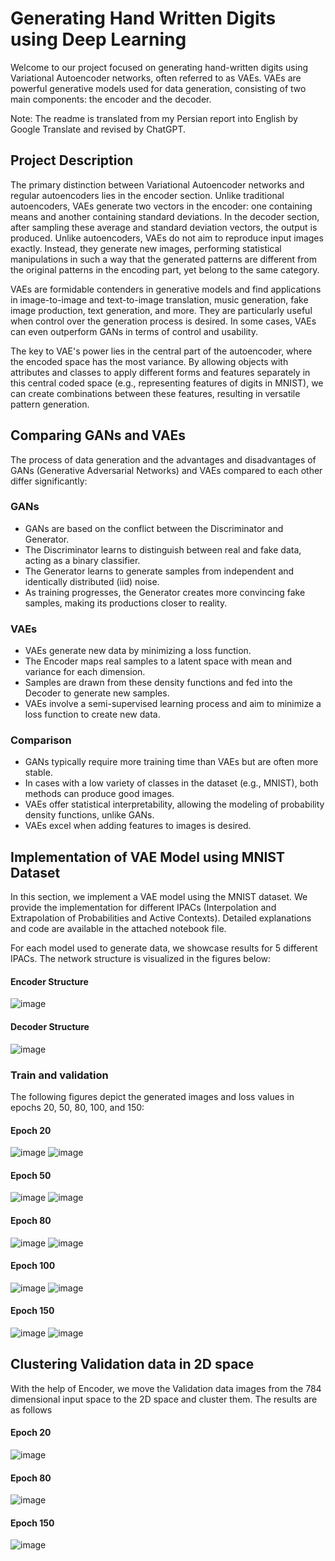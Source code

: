 # Generating Hand Written Digits using Deep Learning

Welcome to our project focused on generating hand-written digits using Variational Autoencoder networks, often referred to as VAEs. VAEs are powerful generative models used for data generation, consisting of two main components: the encoder and the decoder.

Note: The readme is translated from my Persian report into English by Google Translate and revised by ChatGPT.
## Project Description

The primary distinction between Variational Autoencoder networks and regular autoencoders lies in the encoder section. Unlike traditional autoencoders, VAEs generate two vectors in the encoder: one containing means and another containing standard deviations. In the decoder section, after sampling these average and standard deviation vectors, the output is produced. Unlike autoencoders, VAEs do not aim to reproduce input images exactly. Instead, they generate new images, performing statistical manipulations in such a way that the generated patterns are different from the original patterns in the encoding part, yet belong to the same category.

VAEs are formidable contenders in generative models and find applications in image-to-image and text-to-image translation, music generation, fake image production, text generation, and more. They are particularly useful when control over the generation process is desired. In some cases, VAEs can even outperform GANs in terms of control and usability.

The key to VAE's power lies in the central part of the autoencoder, where the encoded space has the most variance. By allowing objects with attributes and classes to apply different forms and features separately in this central coded space (e.g., representing features of digits in MNIST), we can create combinations between these features, resulting in versatile pattern generation.

## Comparing GANs and VAEs

The process of data generation and the advantages and disadvantages of GANs (Generative Adversarial Networks) and VAEs compared to each other differ significantly:

### GANs
- GANs are based on the conflict between the Discriminator and Generator.
- The Discriminator learns to distinguish between real and fake data, acting as a binary classifier.
- The Generator learns to generate samples from independent and identically distributed (iid) noise.
- As training progresses, the Generator creates more convincing fake samples, making its productions closer to reality.

### VAEs
- VAEs generate new data by minimizing a loss function.
- The Encoder maps real samples to a latent space with mean and variance for each dimension.
- Samples are drawn from these density functions and fed into the Decoder to generate new samples.
- VAEs involve a semi-supervised learning process and aim to minimize a loss function to create new data.

### Comparison
- GANs typically require more training time than VAEs but are often more stable.
- In cases with a low variety of classes in the dataset (e.g., MNIST), both methods can produce good images.
- VAEs offer statistical interpretability, allowing the modeling of probability density functions, unlike GANs.
- VAEs excel when adding features to images is desired.

## Implementation of VAE Model using MNIST Dataset

In this section, we implement a VAE model using the MNIST dataset. We provide the implementation for different IPACs (Interpolation and Extrapolation of Probabilities and Active Contexts). Detailed explanations and code are available in the attached notebook file.

For each model used to generate data, we showcase results for 5 different IPACs. The network structure is visualized in the figures below:

#### Encoder Structure
  
![image](https://github.com/masoudrahimi39/Machine-Learning-Hands-On-Projects/assets/65596290/020d7229-d89f-4d60-99ab-e5abfc4dcc6c)

#### Decoder Structure

  
![image](https://github.com/masoudrahimi39/Machine-Learning-Hands-On-Projects/assets/65596290/f9f56d8d-8cef-498c-a5c9-11ee3902f6d8)


### Train and validation

The following figures depict the generated images and loss values in epochs 20, 50, 80, 100, and 150:

#### Epoch 20
![image](https://github.com/masoudrahimi39/Machine-Learning-Hands-On-Projects/assets/65596290/2915bcff-26f4-418b-b143-cd60a655b78e)
![image](https://github.com/masoudrahimi39/Machine-Learning-Hands-On-Projects/assets/65596290/542ce405-d622-46b3-bf84-7c9140d87ee0)

#### Epoch 50


![image](https://github.com/masoudrahimi39/Machine-Learning-Hands-On-Projects/assets/65596290/de49312f-b1f4-479c-b0b0-9d1283a4f21d)
![image](https://github.com/masoudrahimi39/Machine-Learning-Hands-On-Projects/assets/65596290/10620aca-cfb3-4a44-8ed7-511321b76bed)

#### Epoch 80
![image](https://github.com/masoudrahimi39/Machine-Learning-Hands-On-Projects/assets/65596290/b493c96f-ac3e-4724-b2e6-d10cf370717a)
![image](https://github.com/masoudrahimi39/Machine-Learning-Hands-On-Projects/assets/65596290/3e9731d0-9926-4ced-a749-0d931787d4c0)


#### Epoch 100
![image](https://github.com/masoudrahimi39/Machine-Learning-Hands-On-Projects/assets/65596290/0c75e55d-6ec2-42ad-8ee8-0128fe1ab7f1)
![image](https://github.com/masoudrahimi39/Machine-Learning-Hands-On-Projects/assets/65596290/823e8c78-fa8b-4b6f-812e-1d1dba3786f2)


#### Epoch 150
![image](https://github.com/masoudrahimi39/Machine-Learning-Hands-On-Projects/assets/65596290/75f48bec-b038-4118-aa41-3749a4978189)
![image](https://github.com/masoudrahimi39/Machine-Learning-Hands-On-Projects/assets/65596290/b3321f4b-cecf-4412-a64d-a479e308e60e)

## Clustering Validation data in 2D space
With the help of Encoder, we move the Validation data images from the 784 dimensional input space to the 2D space and cluster them. The results are as follows

#### Epoch 20
![image](https://github.com/masoudrahimi39/Machine-Learning-Hands-On-Projects/assets/65596290/430b83cd-a78f-4b4a-a80a-a26fb1202477)

#### Epoch 80 
![image](https://github.com/masoudrahimi39/Machine-Learning-Hands-On-Projects/assets/65596290/fb8c6cb6-972a-4ba2-ad32-f464bc0e29c3)


#### Epoch 150
![image](https://github.com/masoudrahimi39/Machine-Learning-Hands-On-Projects/assets/65596290/4d9db7ac-8cd3-454b-a5c4-7560607ea94b)

